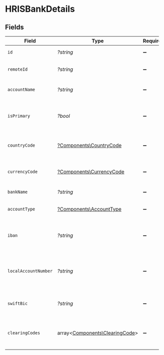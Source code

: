# HRISBankDetails


## Fields

| Field                                                                     | Type                                                                      | Required                                                                  | Description                                                               | Example                                                                   |
| ------------------------------------------------------------------------- | ------------------------------------------------------------------------- | ------------------------------------------------------------------------- | ------------------------------------------------------------------------- | ------------------------------------------------------------------------- |
| `id`                                                                      | *?string*                                                                 | :heavy_minus_sign:                                                        | Unique identifier                                                         | 8187e5da-dc77-475e-9949-af0f1fa4e4e3                                      |
| `remoteId`                                                                | *?string*                                                                 | :heavy_minus_sign:                                                        | Provider's unique identifier                                              | 8187e5da-dc77-475e-9949-af0f1fa4e4e3                                      |
| `accountName`                                                             | *?string*                                                                 | :heavy_minus_sign:                                                        | The name of the bank account                                              | John Doe Primary Account                                                  |
| `isPrimary`                                                               | *?bool*                                                                   | :heavy_minus_sign:                                                        | Whether this is the primary bank account                                  | true                                                                      |
| `countryCode`                                                             | [?Components\CountryCode](../../Models/Components/CountryCode.md)         | :heavy_minus_sign:                                                        | The country code where the bank is located                                |                                                                           |
| `currencyCode`                                                            | [?Components\CurrencyCode](../../Models/Components/CurrencyCode.md)       | :heavy_minus_sign:                                                        | The currency code for the account                                         |                                                                           |
| `bankName`                                                                | *?string*                                                                 | :heavy_minus_sign:                                                        | The name of the bank                                                      | Chase Bank                                                                |
| `accountType`                                                             | [?Components\AccountType](../../Models/Components/AccountType.md)         | :heavy_minus_sign:                                                        | The type of bank account                                                  |                                                                           |
| `iban`                                                                    | *?string*                                                                 | :heavy_minus_sign:                                                        | International Bank Account Number (IBAN)                                  | GB82WEST12345698765432                                                    |
| `localAccountNumber`                                                      | *?string*                                                                 | :heavy_minus_sign:                                                        | Local account number (used when IBAN is not available)                    | 1234567890                                                                |
| `swiftBic`                                                                | *?string*                                                                 | :heavy_minus_sign:                                                        | SWIFT/BIC code for international transfers                                | CHASUS33                                                                  |
| `clearingCodes`                                                           | array<[Components\ClearingCode](../../Models/Components/ClearingCode.md)> | :heavy_minus_sign:                                                        | Array of clearing codes required by the country                           |                                                                           |